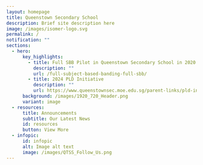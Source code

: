 ```yaml
---
layout: homepage
title: Queenstown Secondary School
description: Brief site description here
image: /images/isomer-logo.svg
permalink: /
notification: ""
sections:
  - hero:
      key_highlights:
        - title: Full SBB Pilot in Queenstown Secondary School in 2020
          description: ""
          url: /full-subject-based-banding-full-sbb/
        - title: 2024 PLD Initiative
          description: ""
          url: https://www.queenstownsec.moe.edu.sg/parent-links/pld-initiatives/
      background: /images/1920_720_Header.png
      variant: image
  - resources:
      title: Announcements
      subtitle: Our Latest News
      id: resources
      button: View More
  - infopic:
      id: infopic
      alt: Image alt text
      image: /images/QTSS_Follow_Us.png
---
```

